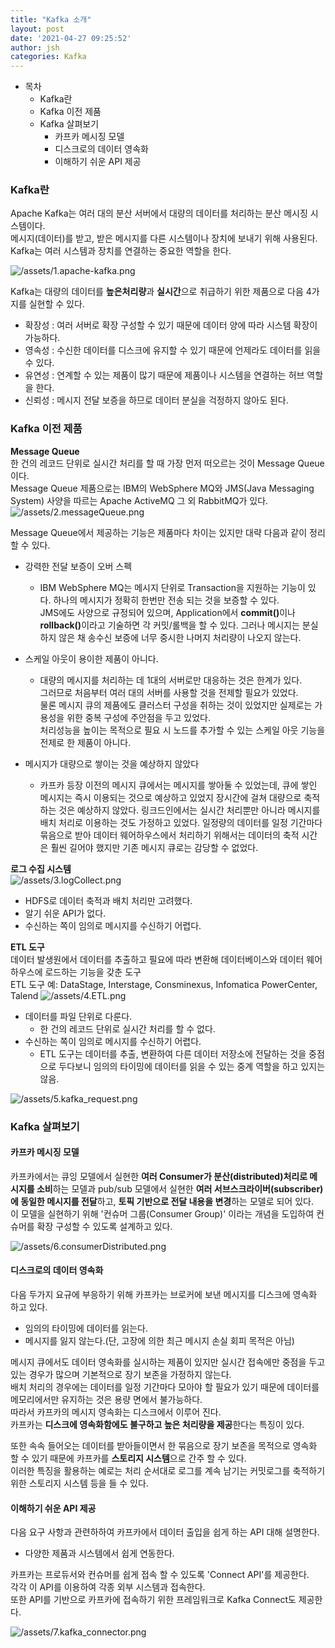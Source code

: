 ```yaml
---
title: "Kafka 소개"
layout: post
date: '2021-04-27 09:25:52'
author: jsh
categories: Kafka
---
```


- 목차
  * Kafka란
  * Kafka 이전 제품
  * Kafka 살펴보기  
    * 카프카 메시징 모델
    * 디스크로의 데이터 영속화
    * 이해하기 쉬운 API 제공
  
### Kafka란

Apache Kafka는 여러 대의 분산 서버에서 대량의 데이터를 처리하는 분산 메시징 시스템이다.   
메시지(데이터)를 받고, 받은 메시지를 다른 시스템이나 장치에 보내기 위해 사용된다.   
Kafka는 여러 시스템과 장치를 연결하는 중요한 역할을 한다.


![/assets/1.apache-kafka.png](/assets/1.apache-kafka.png)

Kafka는 대량의 데이터를 <b>높은처리량</b>과 <b>실시간</b>으로 취급하기 위한 제품으로 다음 4가지를 실현할 수 있다.
  + 확장성 : 여러 서버로 확장 구성할 수 있기 때문에 데이터 양에 따라 시스템 확장이 가능하다.
  + 영속성 : 수신한 데이터를 디스크에 유지할 수 있기 때문에 언제라도 데이터를 읽을 수 있다.
  + 유연성 : 연계할 수 있는 제품이 많기 때문에 제품이나 시스템을 연결하는 허브 역할을 한다.
  + 신뢰성 : 메시지 전달 보증을 하므로 데이터 분실을 걱정하지 않아도 된다.

 ### Kafka 이전 제품
<b>Message Queue</b>   
한 건의 레코드 단위로 실시간 처리를 할 때 가장 먼저 떠오르는 것이 Message Queue 이다.   
Message Queue 제품으로는 IBM의 WebSphere MQ와 JMS(Java Messaging System) 사양을 따르는 Apache ActiveMQ 그 외 RabbitMQ가 있다.   
![/assets/2.messageQueue.png](/assets/2.messageQueue.png)

Message Queue에서 제공하는 기능은 제품마다 차이는 있지만 대략 다음과 같이 정리 할 수 있다.   
+ 강력한 전달 보증이 오버 스펙
  + IBM WebSphere MQ는 메시지 단위로 Transaction을 지원하는 기능이 있다. 하나의 메시지가 정확히 한번만 전송 되는 것을 보증할 수 있다.   
  JMS에도 사양으로 규정되어 있으며, Application에서 <b>commit()</b>이나 <b>rollback()</b>이라고 기술하면 각 커밋/롤백을 할 수 있다.
    그러나 메시지는 분실하지 않은 채 송수신 보증에 너무 중시한 나머지 처리량이 나오지 않는다.

+ 스케일 아웃이 용이한 제품이 아니다.    
  + 대량의 메시지를 처리하는 데 1대의 서버로만 대응하는 것은 한계가 있다.    
    그러므로 처음부터 여러 대의 서버를 사용할 것을 전제할 필요가 있었다.   
  물론 메시지 큐의 제품에도 클러스터 구성을 취하는 것이 있었지만 실제로는 가용성을 위한 중복 구성에 주안점을 두고 있었다.   
    처리성능을 높이는 목적으로 필요 시 노드를 추가할 수 있는 스케일 아웃 기능을 전제로 한 제품이 아니다.

+ 메시지가 대량으로 쌓이는 것을 예상하지 않았다
  + 카프카 등장 이전의 메시지 큐에서는 메시지를 쌓아둘 수 있었는데, 
    큐에 쌓인 메시지는 즉시 이용되는 것으로 예상하고 있었지 장시간에 걸쳐 대량으로 축적하는 것은 예상하지 않았다.
    링크드인에서는 실시간 처리뿐만 아니라 메시지를 배치 처리로 이용하는 것도 가정하고 있었다.
    일정량의 데이터를 일정 기간마다 묶음으로 받아 데이터 웨어하우스에서 처리하기 위해서는 데이터의
    축적 시간은 훨씬 길어야 했지만 기존 메시지 큐로는 감당할 수 없었다.

<b>로그 수집 시스템</b>  
![/assets/3.logCollect.png](/assets/3.logCollect.png)
+ HDFS로 데이터 축적과 배치 처리만 고려했다.
+ 알기 쉬운 API가 없다.
+ 수신하는 쪽이 임의로 메시지를 수신하기 어렵다.

<b>ETL 도구</b>   
데이터 발생원에서 데이터를 추출하고 필요에 따라 변환해 데이터베이스와 데이터 웨어하우스에 로드하는 기능을 갖춘 도구   
ETL 도구 예: DataStage, Interstage, Consminexus, Infomatica PowerCenter, Talend
![/assets/4.ETL.png](/assets/4.ETL.png)

+ 데이터를 파일 단위로 다룬다.
  + 한 건의 레코드 단위로 실시간 처리를 할 수 없다. 
+ 수신하는 쪽이 임의로 메시지를 수신하기 어렵다.
  + ETL 도구는 데이터를 추출, 변환하여 다른 데이터 저장소에 전달하는 것을 중점으로 두다보니 
  임의의 타이밍에 데이터를 읽을 수 있는 중계 역할을 하고 있지는 않음.

![/assets/5.kafka_request.png](/assets/5.kafka_request.png)

### Kafka 살펴보기
#### 카프카 메시징 모델
카프카에서는 큐잉 모델에서 실현한 <b>여러 Consumer가 분산(distributed)처리로 메시지를 소비</b>하는 모델과
pub/sub 모델에서 실현한 <b>여러 서브스크라이버(subscriber)에 동일한 메시지를 전달</b>하고,
<b>토픽 기반으로 전달 내용을 변경</b>하는 모델로 되어 있다.   
이 모델을 실현하기 위해 '컨슈머 그룹(Consumer Group)' 이라는 개념을 도입하여 컨슈머를 확장 구성할 수 있도록 설계하고 있다.

![/assets/6.consumerDistributed.png](/assets/6.consumerDistributed.png)

#### 디스크로의 데이터 영속화
다음 두가지 요규에 부응하기 위해 카프카는 브로커에 보낸 메시지를 디스크에 영속화 하고 있다.
+ 임의의 타이밍에 데이터를 읽는다.
+ 메시지를 잃지 않는다.(단, 고장에 의한 최근 메시지 손실 회피 목적은 아님)

메시지 큐에서도 데이터 영속화를 실시하는 제품이 있지만 실시간 접속에만 중점을 두고 있는 경우가 많으며 
기본적으로 장기 보존을 가정하지 않는다.   
배치 처리의 경우에는 데이터를 일정 기간마다 모아야 할 필요가 있기 때문에 데이터를 메모리에서만 유지하는 것은 용량 면에서 불가능하다.   
따라서 카프카의 메시지 영속화는 디스크에서 이루어 진다.   
카프카는 <b>디스크에 영속화함에도 불구하고 높은 처리량을 제공</b>한다는 특징이 있다.

또한 속속 들어오는 데이터를 받아들이면서 한 묶음으로 장기 보존을 목적으로 영속화 할 수 있기 때문에 카프카를
<b>스토리지 시스템</b>으로 간주 할 수 있다.   
이러한 특징을 활용하는 예로는 처리 순서대로 로그를 계속 남기는 커밋로그를 축적하기 위한 스토리지 시스템 등을 들 수 있다.

#### 이해하기 쉬운 API 제공
다음 요구 사항과 관련하하여 카프카에서 데이터 출입을 쉽게 하는 API 대해 설명한다.
+ 다양한 제품과 시스템에서 쉽게 연동한다.

카프카는 프로듀서와 컨슈머를 쉽게 접속 할 수 있도록 'Connect API'를 제공한다.   
각각 이 API를 이용하여 각종 외부 시스템과 접속한다.   
또한 API를 기반으로 카프카에 접속하기 위한 프레임워크로 Kafka Connect도 제공한다.

![/assets/7.kafka_connector.png](/assets/7.kafka_connector.png)

